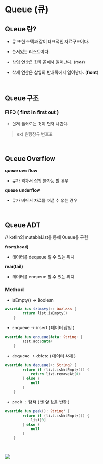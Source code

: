 # Queue (큐)

## Queue 란?

- 큐 또한 스택과 같이 대표적인 자료구조이다.   

- 순서있는 리스트이다. 

- 삽입 연산은 한쪽 끝에서 일어난다. (**rear**)

- 삭제 연산은 삽입의 반대쪽에서 일어난다. (**front**)

<br/>


## Queue 구조 

### **FIFO** ( first in first out )

- 먼저 들어오는 것이 먼저 나간다. 

> ex) 은행창구 번호표 

<br/>


## Queue Overflow  

**queue overflow**
- 큐가 꽉차서 삽입 불가능 할 경우  

**queue underflow**
- 큐가 비어서 자료를 꺼낼 수 없는 경우 

<br/>


## Queue ADT
// kotlin의 mutableList를 통해 Queue를 구현 

**front(head)**
- 데이터를 dequeue 할 수 있는 위치

**rear(tail)**
- 데이터를 enqueue 할 수 있는 위치

### **Method**

- isEmpty() -> Boolean  

```kotlin
override fun isEmpty(): Boolean {
        return list.isEmpty()
    }
```

- enqueue -> insert ( 데이터 삽입 )  

```kotlin
override fun enqueue(data: String) {
        list.add(data)
    }
```

- dequeue -> delete ( 데이터 삭제 ) 

```kotlin
override fun dequeue(): String? {
        return if (list.isNotEmpty()) {
            return list.removeAt(0)
        } else {
            null
        }
    }
```

- peek -> 탐색 ( 맨 앞 값을 반환 )

```kotlin
override fun peek(): String? {
        return if (list.isNotEmpty()) {
            list[0]
        } else {
            null
        }
    }
```

<br/>


![](https://img1.daumcdn.net/thumb/R800x0/?scode=mtistory2&fname=https%3A%2F%2Ft1.daumcdn.net%2Fcfile%2Ftistory%2F9929C0495C932BB115)